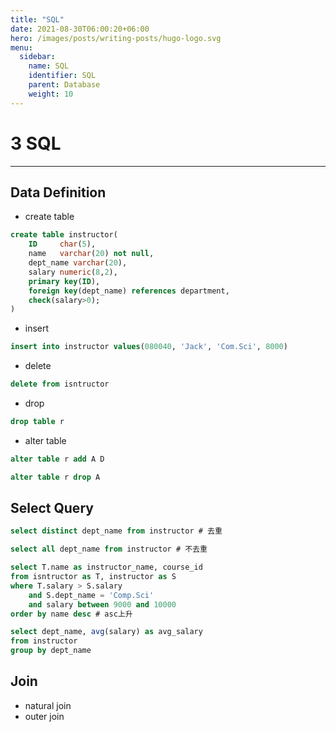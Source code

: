 ```yaml
---
title: "SQL"
date: 2021-08-30T06:00:20+06:00
hero: /images/posts/writing-posts/hugo-logo.svg
menu:
  sidebar:
    name: SQL
    identifier: SQL
    parent: Database
    weight: 10
---
```


# 3 SQL

---

## Data Definition

* create table

```sql
create table instructor(
	ID     char(5),
    name   varchar(20) not null,
    dept_name varchar(20),
    salary numeric(8,2),
    primary key(ID),
    foreign key(dept_name) references department,
    check(salary>0);
)
```

* insert

```sql
insert into instructor values(080040, 'Jack', 'Com.Sci', 8000)
```

* delete

```sql
delete from isntructor
```

* drop

```sql
drop table r
```

* alter table

```sql
alter table r add A D
```

```sql
alter table r drop A
```

## Select Query

```sql
select distinct dept_name from instructor # 去重
```

```sql
select all dept_name from instructor # 不去重
```

```sql
select T.name as instructor_name, course_id 
from isntructor as T, instructor as S
where T.salary > S.salary 
	and S.dept_name = 'Comp.Sci'
	and salary between 9000 and 10000
order by name desc # asc上升
```

```sql
select dept_name, avg(salary) as avg_salary
from instructor
group by dept_name
```

## Join

* natural join
* outer join
